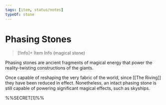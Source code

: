 ```yaml
---
tags: [item, status/notes]
typeOf: stone
---
```

# Phasing Stones
>[!info]+ Item Info
>(magical stone)

Phasing stones are ancient fragments of magical energy that power the reality-twisting constructions of the giants. 

Once capable of reshaping the very fabric of the world, since [[The Riving]] they have been reduced in effect. Nonetheless, an intact phasing stone is still capable of powering significant magical effects, such as skyships.

%%SECRET[1]%%